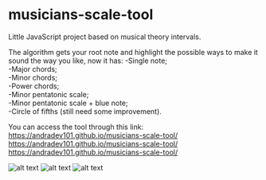 # musicians-scale-tool
Little JavaScript project based on musical theory intervals.  

The algorithm gets your root note and highlight the possible ways to make it sound the way you like, now it has:
-Single note;  
-Major chords;  
-Minor chords;  
-Power chords;  
-Minor pentatonic scale;  
-Minor pentatonic scale + blue note;  
-Circle of fifths (still need some improvement).  

You can access the tool through this link:  
https://andradev101.github.io/musicians-scale-tool/  
https://andradev101.github.io/musicians-scale-tool/  
https://andradev101.github.io/musicians-scale-tool/  

![alt text](https://i.imgur.com/YTY7wBe.png)
![alt text](https://i.imgur.com/yUov70j.png)
![alt text](https://i.imgur.com/81FppNS.png)
